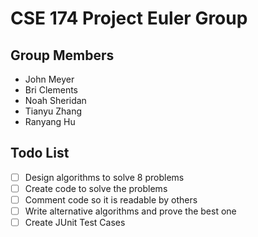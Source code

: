 CSE 174 Project Euler Group
===========================

## Group Members

 - John Meyer
 - Bri Clements
 - Noah Sheridan
 - Tianyu Zhang
 - Ranyang Hu

## Todo List

 - [ ] Design algorithms to solve 8 problems
 - [ ] Create code to solve the problems
 - [ ] Comment code so it is readable by others
 - [ ] Write alternative algorithms and prove the best one
 - [ ] Create JUnit Test Cases
